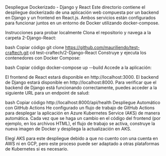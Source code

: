 Despliegue Dockerizado - Django y React
Este directorio contiene el despliegue dockerizado de una aplicación web compuesta por un backend en Django y un frontend en React.js. Ambos servicios están configurados para funcionar juntos en un entorno de Docker utilizando docker-compose.

Instrucciones para probar localmente
Clona el repositorio y navega a la carpeta 2-Django-React:

bash
Copiar código
git clone https://github.com/mauriliendo/test-craftech.git
cd test-craftech/2-Django-React
Construye y ejecuta los contenedores con Docker Compose:

bash
Copiar código
docker-compose up --build
Accede a la aplicación:

El frontend de React estará disponible en http://localhost:3000.
El backend de Django estará disponible en http://localhost:8000.
Para verificar que el backend de Django está funcionando correctamente, puedes acceder a la siguiente URL para un endpoint de salud:

bash
Copiar código
http://localhost:8000/api/health
Despliegue Automático con GitHub Actions
He configurado un flujo de trabajo de GitHub Actions para desplegar la aplicación en Azure Kubernetes Service (AKS) de manera automática. Cada vez que se haga un cambio en el código del frontend (por ejemplo, en los archivos HTML), el flujo de trabajo se activa, construye la nueva imagen de Docker y despliega la actualización en AKS.

Elegí AKS para este despliegue debido a que no cuento con una cuenta en AWS ni en GCP, pero este proceso puede ser adaptado a otras plataformas de Kubernetes si es necesario.